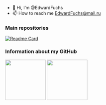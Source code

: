 - 👋 Hi, I’m @EdwardFuchs
- 📫 How to reach me EdwardFuchs@mail.ru



### Main repositories
[![Readme Card](https://github-readme-stats.vercel.app/api/pin/?username=EdwardFuchs&repo=MeguminExplosionCore&theme=github_dark)](https://github.com/EdwardFuchs/MeguminExplosionCore)
### Information about my GitHub
<p>
  <img src="https://github-readme-stats.vercel.app/api?username=EdwardFuchs&show_icons=true&theme=github_dark&count_private=true&hide=contribs,prs" height="130px" />
  <img src="https://github-readme-stats.vercel.app/api/top-langs/?username=EdwardFuchs&hide=javascript,html,css&theme=github_dark&layout=compact" height="130px" />
</p>

